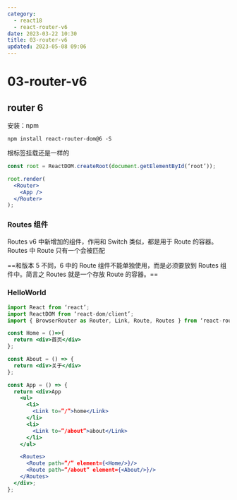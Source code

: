 ```yaml
---
category: 
  - react18
  - react-router-v6
date: 2023-03-22 10:30
title: 03-router-v6
updated: 2023-05-08 09:06
---
```


# 03-router-v6

## router 6

安装：npm

`npm install react-router-dom@6 -S`

根标签挂载还是一样的

```jsx
const root = ReactDOM.createRoot(document.getElementById(‘root’));

root.render(
  <Router>
    <App />
  </Router>
);
```

### Routes 组件

Routes v6 中新增加的组件，作用和 Switch 类似，都是用于 Route 的容器。Routes 中 Route 只有一个会被匹配

==和版本 5 不同，6 中的 Route 组件不能单独使用，而是必须要放到 Routes 组件中。简言之 Routes 就是一个存放 Route 的容器。==

### HelloWorld

```jsx
import React from ‘react’;
import ReactDOM from ‘react-dom/client’;
import { BrowserRouter as Router, Link, Route, Routes } from ‘react-router-dom’;

const Home = ()=>{
  return <div>首页</div>
};

const About = () => {
  return <div>关于</div>
};

const App = () => {
  return <div>App
    <ul>
      <li>
        <Link to=”/”>home</Link>
      </li>
      <li>
        <Link to=”/about”>about</Link>
      </li>
    </ul>

    <Routes>
      <Route path=”/” element={<Home/>}/>
      <Route path=”/about” element={<About/>}/>
    </Routes>
  </div>;
};
```